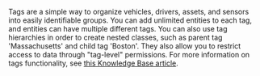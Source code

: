 Tags are a simple way to organize vehicles, drivers, assets, and sensors into easily identifiable groups. You can add unlimited entities to each tag, and entities can have multiple different tags. You can also use tag hierarchies in order to create nested classes, such as parent tag 'Massachusetts' and child tag 'Boston'. They also allow you to restrict access to data through "tag-level" permissions. For more information on tags functionality, see [this Knowledge Base article](https://kb.samsara.com/hc/en-us/articles/360026674631-Using-Tags-and-Tag-Nesting).